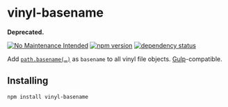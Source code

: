 # vinyl-basename

**Deprecated.**

[![No Maintenance Intended](http://unmaintained.tech/badge.svg)](http://unmaintained.tech/)
[![npm version](https://img.shields.io/npm/v/vinyl-basename.svg)](https://www.npmjs.com/package/vinyl-basename)
[![dependency status](https://david-dm.org/derhuerst/vinyl-basename.svg)](https://www.npmjs.com/package/vinyl-basename)

Add [`path.basename(…)`](https://nodejs.org/api/path.html#path_path_basename_p_ext) as `basename` to all vinyl file objects. [Gulp](http://gulpjs.com/)-compatible.



## Installing

```
npm install vinyl-basename
```
